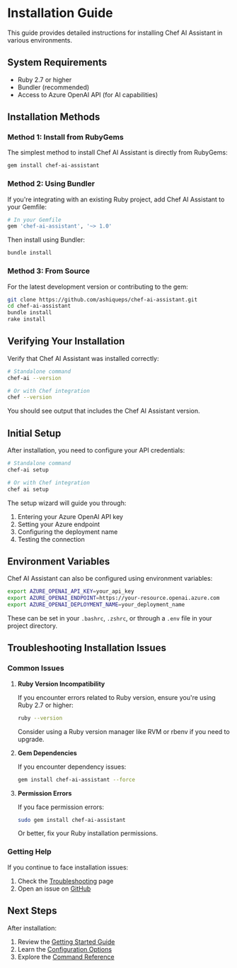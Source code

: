 # Installation Guide

This guide provides detailed instructions for installing Chef AI Assistant in various environments.

## System Requirements

- Ruby 2.7 or higher
- Bundler (recommended)
- Access to Azure OpenAI API (for AI capabilities)

## Installation Methods

### Method 1: Install from RubyGems

The simplest method to install Chef AI Assistant is directly from RubyGems:

```bash
gem install chef-ai-assistant
```

### Method 2: Using Bundler

If you're integrating with an existing Ruby project, add Chef AI Assistant to your Gemfile:

```ruby
# In your Gemfile
gem 'chef-ai-assistant', '~> 1.0'
```

Then install using Bundler:

```bash
bundle install
```

### Method 3: From Source

For the latest development version or contributing to the gem:

```bash
git clone https://github.com/ashiqueps/chef-ai-assistant.git
cd chef-ai-assistant
bundle install
rake install
```

## Verifying Your Installation

Verify that Chef AI Assistant was installed correctly:

```bash
# Standalone command
chef-ai --version

# Or with Chef integration
chef --version
```

You should see output that includes the Chef AI Assistant version.

## Initial Setup

After installation, you need to configure your API credentials:

```bash
# Standalone command
chef-ai setup

# Or with Chef integration
chef ai setup
```

The setup wizard will guide you through:
1. Entering your Azure OpenAI API key
2. Setting your Azure endpoint
3. Configuring the deployment name
4. Testing the connection

## Environment Variables

Chef AI Assistant can also be configured using environment variables:

```bash
export AZURE_OPENAI_API_KEY=your_api_key
export AZURE_OPENAI_ENDPOINT=https://your-resource.openai.azure.com
export AZURE_OPENAI_DEPLOYMENT_NAME=your_deployment_name
```

These can be set in your `.bashrc`, `.zshrc`, or through a `.env` file in your project directory.

## Troubleshooting Installation Issues

### Common Issues

1. **Ruby Version Incompatibility**
   
   If you encounter errors related to Ruby version, ensure you're using Ruby 2.7 or higher:
   ```bash
   ruby --version
   ```
   
   Consider using a Ruby version manager like RVM or rbenv if you need to upgrade.

2. **Gem Dependencies**
   
   If you encounter dependency issues:
   ```bash
   gem install chef-ai-assistant --force
   ```

3. **Permission Errors**
   
   If you face permission errors:
   ```bash
   sudo gem install chef-ai-assistant
   ```
   
   Or better, fix your Ruby installation permissions.

### Getting Help

If you continue to face installation issues:

1. Check the [Troubleshooting](troubleshooting.md) page
2. Open an issue on [GitHub](https://github.com/ashiqueps/chef-ai-assistant/issues)

## Next Steps

After installation:

1. Review the [Getting Started Guide](getting_started.md)
2. Learn the [Configuration Options](configuration.md)
3. Explore the [Command Reference](commands/index.md)
